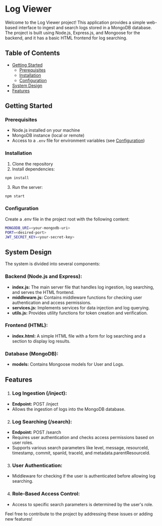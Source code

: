 # Log Viewer

Welcome to the Log Viewer project! This application provides a simple web-based interface to ingest and search logs stored in a MongoDB database. The project is built using Node.js, Express.js, and Mongoose for the backend, and it has a basic HTML frontend for log searching.

## Table of Contents
- [Getting Started](#getting-started)
  - [Prerequisites](#prerequisites)
  - [Installation](#installation)
  - [Configuration](#configuration)
- [System Design](#system-design)
- [Features](#features)

## Getting Started

### Prerequisites
- Node.js installed on your machine
- MongoDB instance (local or remote)
- Access to a `.env` file for environment variables (see [Configuration](#configuration))

### Installation
1. Clone the repository
2. Install dependencies:
  ```bash
  npm install
  ```
3. Run the server:
  ```bash
  npm start
  ```
### Configuration
Create a .env file in the project root with the following content:
  ```bash
  MONGODB_URI=<your-mongodb-uri>
  PORT=<desired-port>
  JWT_SECRET_KEY=<your-secret-key>
  ```
## System Design
The system is divided into several components:

### Backend (Node.js and Express):

- **index.js:** The main server file that handles log ingestion, log searching, and serves the HTML frontend.
- **middleware.js:** Contains middleware functions for checking user authentication and access permissions.
- **services.js:** Implements services for data injection and log querying.
- **utils.js:** Provides utility functions for token creation and verification.
### Frontend (HTML):

- **index.html:** A simple HTML file with a form for log searching and a section to display log results.
### Database (MongoDB):

- **models:** Contains Mongoose models for User and Logs.

## Features
1. ### Log Ingestion (/inject):

- **Endpoint:** POST /inject
- Allows the ingestion of logs into the MongoDB database.
2. ### Log Searching (/search):

- **Endpoint:** POST /search
- Requires user authentication and checks access permissions based on user roles.
- Supports various search parameters like level, message, resourceId, timestamp, commit, spanId, traceId, and metadata.parentResourceId.
3. ### User Authentication:

- Middleware for checking if the user is authenticated before allowing log searching.
4. ### Role-Based Access Control:

- Access to specific search parameters is determined by the user's role.

Feel free to contribute to the project by addressing these issues or adding new features!
